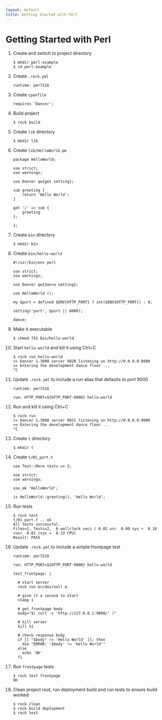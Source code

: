 ```yaml
---
layout: default
title: Getting Started with Perl
---
```


# Getting Started with Perl

 1. Create and switch to project directory

        $ mkdir perl-example
        $ cd perl-example

 1. Create `.rock.yml`

        runtime: perl516

 1. Create `cpanfile`

        requires 'Dancer';

 1. Build project

        $ rock build

 1. Create `lib` directory

        $ mkdir lib

 1. Create `lib/HelloWorld.pm`

        package HelloWorld;

        use strict;
        use warnings;

        use Dancer qw{get setting};

        sub greeting {
            return 'Hello World';
        }

        get '/' => sub {
            greeting
        };

        1;

 1. Create `bin` directory

        $ mkdir bin

 1. Create `bin/hello-world`

        #!/usr/bin/env perl

        use strict;
        use warnings;

        use Dancer qw{dance setting};

        use HelloWorld ();

        my $port = defined $ENV{HTTP_PORT} ? int($ENV{HTTP_PORT}) : 0;

        setting('port', $port || 8000);

        dance;

 1. Make it executable

        $ chmod 755 bin/hello-world

 1. Start `hello-world` and kill it using Ctrl+C

        $ rock run hello-world
        >> Dancer 1.3098 server 9820 listening on http://0.0.0.0:8000
        == Entering the development dance floor ...
        ^C

 1. Update `.rock.yml` to include a run alias that defaults to port 9000

        runtime: perl516

        run: HTTP_PORT=${HTTP_PORT-9000} hello-world

 1. Run and kill it using Ctrl+C

        $ rock run
        >> Dancer 1.3098 server 9821 listening on http://0.0.0.0:9000
        == Entering the development dance floor ...
        ^C

 1. Create `t` directory

        $ mkdir t

 1. Create `t/01_port.t`

        use Test::More tests => 2;

        use strict;
        use warnings;

        use_ok 'HelloWorld';

        is HelloWorld::greeting(), 'Hello World';

 1. Run tests

        $ rock test
        t/01_port.t .. ok   
        All tests successful.
        Files=1, Tests=2,  0 wallclock secs ( 0.02 usr  0.00 sys +  0.10 cusr  0.01 csys =  0.13 CPU)
        Result: PASS

 1. Update `.rock.yml` to include a simple frontpage test

        runtime: perl516

        run: HTTP_PORT=${HTTP_PORT-9000} hello-world

        test_frontpage: |

          # start server
          rock run &>/dev/null &

          # give it a second to start
          sleep 1

          # get frontpage body
          body="$( curl -s 'http://127.0.0.1:9000/' )"

          # kill server
          kill %1

          # check response body
          if [[ "$body" != 'Hello World' ]]; then
            die "ERROR: '$body' != 'Hello World'"
          else
            echo 'OK'
          fi

 1. Run `frontpage` tests

        $ rock test frontpage
        OK

 1. Clean project root, run deployment build and run tests to ensure build worked

        $ rock clean
        $ rock build deployment
        $ rock test
